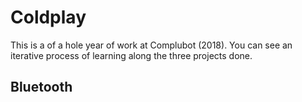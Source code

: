 # Coldplay

This is a of a hole year of work at Complubot (2018).
You can see an iterative process of learning along the three projects done.

## Bluetooth
